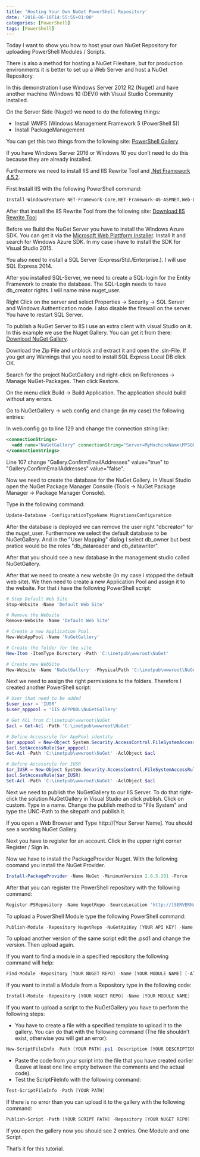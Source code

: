 ```yaml
---
title: 'Hosting Your Own NuGet PowerShell Repository'
date: '2016-06-10T14:55:55+01:00'
categories: [PowerShell]
tags: [PowerShell]
---
```


Today I want to show you how to host your own NuGet Repository for uploading PowerShell Modules / Scripts.

There is also a method for hosting a NuGet Fileshare, but for production environments it is better to set up a Web Server and host a NuGet Repository.

In this demonstration I use Windows Server 2012 R2 (Nuget) and have another machine (Windows 10 (DEV)) with Visual Studio Community installed.

On the Server Side (Nuget) we need to do the following things:

- Install WMF5 (Windows Management Framework 5 (PowerShell 5))
- Install PackageManagement

You can get this two things from the following site: [PowerShell Gallery](https://www.powershellgallery.com/)

If you have Windows Server 2016 or Windows 10 you don’t need to do this because they are already installed.

Furthermore we need to install IIS and IIS Rewrite Tool and [.Net Framework 4.5.2](https://www.microsoft.com/en-US/download/details.aspx?id=42642).

First Install IIS with the following PowerShell command:

```powershell
Install-WindowsFeature NET-Framework-Core,NET-Framework-45-ASPNET,Web-Default-Doc,Web-Static-Content,Web-Http-Logging,Web-Stat-Compression,Web-Filtering,Web-Net-Ext45,Web-Asp-Net45,Web-ISAPI-Ext,Web-ISAPI-Filter,Web-Mgmt-Console,Net-Framework-Core -Source D:\sources\sxs
```

After that install the IIS Rewrite Tool from the following site: [Download IIS Rewrite Tool](http://go.microsoft.com/?linkid=9722532)

Before we Build the NuGet Server you have to install the Windows Azure SDK. You can get it via the [Microsoft Web Plattform Installer](https://www.microsoft.com/web/downloads/platform.aspx). Install It and search for Windows Azure SDK. In my case i have to install the SDK for Visual Studio 2015.

You also need to install a SQL Server (Express/Std./Enterprise.). I will use SQL Express 2014.

After you installed SQL-Server, we need to create a SQL-login for the Entity Framework to create the database.
The SQL-Login needs to have db_creator rights.
I will name mine nuget_user.

Right Click on the server and select Properties -&gt; Security -&gt; SQL Server and Windows Authentication mode.
I also disable the firewall on the server. You have to restart SQL Server.

To publish a NuGet Server to IIS i use an extra client with visual Studio on it. In this example we use the Nuget Gallery. You can get it from there: [Download NuGet Gallery](https://github.com/NuGet/NuGetGallery).

Download the Zip File and unblock and extract it and open the .sln-File.
If you get any Warnings that you need to install SQL Express Local DB click OK.

Search for the project NuGetGallery and right-click on References -&gt; Manage NuGet-Packages. Then click Restore.

On the menu click Build -&gt; Build Application. The application should build without any errors.

Go to NuGetGallery -&gt; web.config and change (in my case) the following entries:

In web.config go to line 129 and change the connection string like:

```xml
<connectionStrings>
  <add name="NuGetGallery" connectionString="Server=MyMachineName\MYSQLSERVERNAME;Initial Catalog=NuGetGallery;User ID=nuget_user;Password=MyNuGetStrongPwd1;" providerName="System.Data.SqlClient" />
</connectionStrings>
```

Line 107 change "Gallery.ConfirmEmailAddresses" value="true" to
"Gallery.ConfirmEmailAddresses" value="false".

Now we need to create the database for the NuGet Gallery. In Visual Studio open the NuGet Package Manager Console (Tools -&gt; NuGet Package Manager -&gt; Package Manager Console).

Type in the following command:

```powershell
Update-Database -ConfigurationTypeName MigrationsConfiguration
```

After the database is deployed we can remove the user right "dbcreator" for the nuget_user. Furthermore we select the default database to be NuGetGallery. And in the "User Mapping" dialog I select db_owner but best pratice would be the roles "db_datareader and db_datawriter".

After that you should see a new database in the management studio called NuGetGallery.

After that we need to create a new website (in my case i stopped the default web site).
We then need to create a new Application Pool and assign it to the website.
For that i have the following PowerShell script:

```powershell
# Stop Default Web Site
Stop-Website -Name 'Default Web Site'

# Remove the Website
Remove-Website -Name 'Default Web Site'

# Create a new Application Pool
New-WebAppPool -Name 'NuGetGallery'

# Create the folder for the site
New-Item -ItemType Directory -Path 'C:\inetpub\wwwroot\NuGet'

# Create new WebSite
New-Website -Name 'NuGetGallery' -PhysicalPath 'C:\inetpub\wwwroot\NuGet' -ApplicationPool 'NuGetGallery'
```

Next we need to assign the right permissions to the folders. Therefore I created another PowerShell script:

```powershell
# User that need to be added
$user_iusr = 'IUSR'
$user_apppool = 'IIS APPPOOL\NuGetGallery'

# Get ACL from C:\inetpub\wwwroot\NuGet
$acl = Get-Acl -Path 'C:\inetpub\wwwroot\NuGet'

# Define Accessrule for AppPool identity
$ar_apppool = New-Object System.Security.AccessControl.FileSystemAccessRule($user_apppool,'Modify','ContainerInherit,ObjectInherit', 'None', 'Allow')
$acl.SetAccessRule($ar_apppool)
Set-Acl -Path 'C:\inetpub\wwwroot\NuGet' -AclObject $acl

# Define Accessrule for IUSR
$ar_IUSR = New-Object System.Security.AccessControl.FileSystemAccessRule($user_iusr,'Modify','ContainerInherit,ObjectInherit', 'None', 'Allow')
$acl.SetAccessRule($ar_IUSR)
Set-Acl -Path 'C:\inetpub\wwwroot\NuGet' -AclObject $acl
```

Next we need to publish the NuGetGallery to our IIS Server.
To do that right-click the solution NuGetGallery in Visual Studio an click publish.
Click on custom. Type in a name. Change the publish method to "File System" and type the UNC-Path to the sitepath and publish it.

If you open a Web Browser and Type http://[Your Server Name]. You should see a working NuGet Gallery.

Next you have to register for an account. Click in the upper right corner Register / Sign In.

Now we have to install the PackageProvider Nuget. With the following coomand you install the NuGet Provider.

```powershell
Install-PackageProvider -Name NuGet -MinimumVersion 2.8.5.201 -Force
```

After that you can register the PowerShell repository with the following command:

```powershell
Register-PSRepository -Name NugetRepo -SourceLocation 'http://[SERVERNAME]/api/v2' -PublishLocation 'http://[SERVERNAME]/' -InstallationPolicy Trusted
```

To upload a PowerShell Module type the following PowerShell command:

```powershell
Publish-Module -Repository NugetRepo -NuGetApiKey [YOUR API KEY] -Name [YOUR MODULE NAME] [-Verbose]
```

To upload another version of the same script edit the .psd1 and change the version. Then upload again.

If you want to find a module in a specified repository the following command will help:

```powershell
Find-Module -Repository [YOUR NUGET REPO] -Name [YOUR MODULE NAME] [-AllVersions]
```

If you want to install a Module from a Repository type in the following code:

```powershell
Install-Module -Repository [YOUR NUGET REPO] -Name [YOUR MODULE NAME]
```

If you want to upload a script to the NuGetGallery you have to perform the following steps:

- You have to create a file with a specified template to upload it to the gallery. You can do that with the following command (The file shouldn’t exist, otherwise you will get an error):

```powershell
New-ScriptFileInfo -Path [YOUR PATH].ps1 -Description [YOUR DESCRIPTION]
```

- Paste the code from your script into the file that you have created earlier (Leave at least one line empty between the comments and the actual code).
- Test the ScriptFileInfo with the following command:

```powershell
Test-ScriptFileInfo -Path [YOUR PATH]
```

If there is no error than you can upload it to the gallery with the following command:

```powershell
Publish-Script -Path [YOUR SCRIPT PATH] -Repository [YOUR NUGET REPO] -NuGetApiKey [YOUR NUGET API KEY] -Verbose
```

If you open the gallery now you should see 2 entries. One Module and one Script.

That’s it for this tutorial.